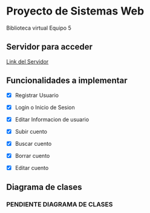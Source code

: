 # Proyecto de Sistemas Web
Biblioteca virtual Equipo 5


## Servidor para acceder
[Link del Servidor](https://emanuel.d3msvwuf5241zy.amplifyapp.com/Proyecto/Equipo5/SitioWeb/index.html) 

## Funcionalidades a implementar
- [x] Registrar Usuario
- [x] Login o Inicio de Sesion
- [x] Editar Informacion de usuario
- [x] Subir cuento
- [x] Buscar cuento
- [x] Borrar cuento
- [x] Editar cuento


## Diagrama de clases

### PENDIENTE DIAGRAMA DE CLASES


